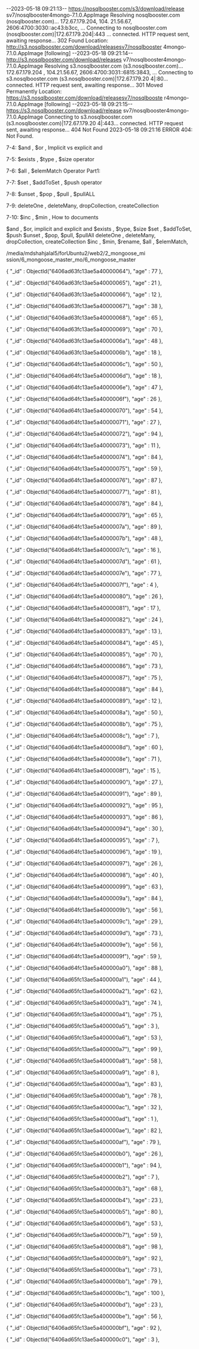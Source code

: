 --2023-05-18 09:21:13--  https://nosqlbooster.com/s3/download/release
sv7/nosqlbooster4mongo-7.1.0.AppImage                                Resolving nosqlbooster.com (nosqlbooster.com)... 172.67.179.204, 104.
21.56.67, 2606:4700:3030::ac43:b3cc, ...                             Connecting to nosqlbooster.com (nosqlbooster.com)|172.67.179.204|:443
... connected.                                                       HTTP request sent, awaiting response... 302 Found
Location: http://s3.nosqlbooster.com/download/releasesv7/nosqlbooster
4mongo-7.1.0.AppImage [following]                                    --2023-05-18 09:21:14--  http://s3.nosqlbooster.com/download/releases
v7/nosqlbooster4mongo-7.1.0.AppImage                                 Resolving s3.nosqlbooster.com (s3.nosqlbooster.com)... 172.67.179.204
, 104.21.56.67, 2606:4700:3031::6815:3843, ...                       Connecting to s3.nosqlbooster.com (s3.nosqlbooster.com)|172.67.179.20
4|:80... connected.                                                  HTTP request sent, awaiting response... 301 Moved Permanently
Location: https://s3.nosqlbooster.com/download/releasesv7/nosqlbooste
r4mongo-7.1.0.AppImage [following]                                   --2023-05-18 09:21:15--  https://s3.nosqlbooster.com/download/release
sv7/nosqlbooster4mongo-7.1.0.AppImage                                Connecting to s3.nosqlbooster.com (s3.nosqlbooster.com)|172.67.179.20
4|:443... connected.                                                 HTTP request sent, awaiting response... 404 Not Found
2023-05-18 09:21:16 ERROR 404: Not Found.


7-4:  $and , $or , Implicit vs explicit and


7-5:  $exists , $type , $size operator


7-6:  $all , $elemMatch Operator Part1:


7-7:  $set , $addToSet , $push operator


7-8:  $unset , $pop , $pull , $pullALL


7-9:  deleteOne , deleteMany, dropCollection, createCollection


7-10:  $inc , $min , How to  documents


 $and , $or, implicit and explicit and 
 $exists , $type, $size 
 $set , $addToSet, $push 
 $unset , $pop, $pull, $pullAll
 deleteOne , deleteMany, dropCollection, createCollection
 $inc , $min, $rename, 
 $all , $elemMatch, 

 /media/mdshahjalal5/forUbuntu2/web2/2_mongoose_mi
ssion/6_mongoose_master_mo/6_mongoose_master     



{
	"_id" : ObjectId("6406ad63fc13ae5a40000064"),
	"age" : 77
},

{
	"_id" : ObjectId("6406ad63fc13ae5a40000065"),
	"age" : 21
},

{
	"_id" : ObjectId("6406ad63fc13ae5a40000066"),
	"age" : 12
},

{
	"_id" : ObjectId("6406ad63fc13ae5a40000067"),
	"age" : 38
},

{
	"_id" : ObjectId("6406ad63fc13ae5a40000068"),
	"age" : 65
},

{
	"_id" : ObjectId("6406ad63fc13ae5a40000069"),
	"age" : 70
},

{
	"_id" : ObjectId("6406ad63fc13ae5a4000006a"),
	"age" : 48
},

{
	"_id" : ObjectId("6406ad63fc13ae5a4000006b"),
	"age" : 18
},

{
	"_id" : ObjectId("6406ad64fc13ae5a4000006c"),
	"age" : 50
},

{
	"_id" : ObjectId("6406ad64fc13ae5a4000006d"),
	"age" : 18
},

{
	"_id" : ObjectId("6406ad64fc13ae5a4000006e"),
	"age" : 47
},

{
	"_id" : ObjectId("6406ad64fc13ae5a4000006f"),
	"age" : 26
},

{
	"_id" : ObjectId("6406ad64fc13ae5a40000070"),
	"age" : 54
},

{
	"_id" : ObjectId("6406ad64fc13ae5a40000071"),
	"age" : 27
},

{
	"_id" : ObjectId("6406ad64fc13ae5a40000072"),
	"age" : 94
},

{
	"_id" : ObjectId("6406ad64fc13ae5a40000073"),
	"age" : 11
},

{
	"_id" : ObjectId("6406ad64fc13ae5a40000074"),
	"age" : 84
},

{
	"_id" : ObjectId("6406ad64fc13ae5a40000075"),
	"age" : 59
},

{
	"_id" : ObjectId("6406ad64fc13ae5a40000076"),
	"age" : 87
},

{
	"_id" : ObjectId("6406ad64fc13ae5a40000077"),
	"age" : 81
},

{
	"_id" : ObjectId("6406ad64fc13ae5a40000078"),
	"age" : 84
},

{
	"_id" : ObjectId("6406ad64fc13ae5a40000079"),
	"age" : 65
},

{
	"_id" : ObjectId("6406ad64fc13ae5a4000007a"),
	"age" : 89
},

{
	"_id" : ObjectId("6406ad64fc13ae5a4000007b"),
	"age" : 48
},

{
	"_id" : ObjectId("6406ad64fc13ae5a4000007c"),
	"age" : 16
},

{
	"_id" : ObjectId("6406ad64fc13ae5a4000007d"),
	"age" : 61
},

{
	"_id" : ObjectId("6406ad64fc13ae5a4000007e"),
	"age" : 77
},

{
	"_id" : ObjectId("6406ad64fc13ae5a4000007f"),
	"age" : 4
},

{
	"_id" : ObjectId("6406ad64fc13ae5a40000080"),
	"age" : 26
},

{
	"_id" : ObjectId("6406ad64fc13ae5a40000081"),
	"age" : 17
},

{
	"_id" : ObjectId("6406ad64fc13ae5a40000082"),
	"age" : 24
},

{
	"_id" : ObjectId("6406ad64fc13ae5a40000083"),
	"age" : 13
},

{
	"_id" : ObjectId("6406ad64fc13ae5a40000084"),
	"age" : 45
},

{
	"_id" : ObjectId("6406ad64fc13ae5a40000085"),
	"age" : 70
},

{
	"_id" : ObjectId("6406ad64fc13ae5a40000086"),
	"age" : 73
},

{
	"_id" : ObjectId("6406ad64fc13ae5a40000087"),
	"age" : 75
},

{
	"_id" : ObjectId("6406ad64fc13ae5a40000088"),
	"age" : 84
},

{
	"_id" : ObjectId("6406ad64fc13ae5a40000089"),
	"age" : 12
},

{
	"_id" : ObjectId("6406ad64fc13ae5a4000008a"),
	"age" : 50
},

{
	"_id" : ObjectId("6406ad64fc13ae5a4000008b"),
	"age" : 75
},

{
	"_id" : ObjectId("6406ad64fc13ae5a4000008c"),
	"age" : 7
},

{
	"_id" : ObjectId("6406ad64fc13ae5a4000008d"),
	"age" : 60
},

{
	"_id" : ObjectId("6406ad64fc13ae5a4000008e"),
	"age" : 71
},

{
	"_id" : ObjectId("6406ad64fc13ae5a4000008f"),
	"age" : 15
},

{
	"_id" : ObjectId("6406ad64fc13ae5a40000090"),
	"age" : 27
},

{
	"_id" : ObjectId("6406ad64fc13ae5a40000091"),
	"age" : 89
},

{
	"_id" : ObjectId("6406ad64fc13ae5a40000092"),
	"age" : 95
},

{
	"_id" : ObjectId("6406ad64fc13ae5a40000093"),
	"age" : 86
},

{
	"_id" : ObjectId("6406ad64fc13ae5a40000094"),
	"age" : 30
},

{
	"_id" : ObjectId("6406ad64fc13ae5a40000095"),
	"age" : 7
},

{
	"_id" : ObjectId("6406ad64fc13ae5a40000096"),
	"age" : 19
},

{
	"_id" : ObjectId("6406ad64fc13ae5a40000097"),
	"age" : 26
},

{
	"_id" : ObjectId("6406ad64fc13ae5a40000098"),
	"age" : 40
},

{
	"_id" : ObjectId("6406ad64fc13ae5a40000099"),
	"age" : 63
},

{
	"_id" : ObjectId("6406ad64fc13ae5a4000009a"),
	"age" : 84
},

{
	"_id" : ObjectId("6406ad64fc13ae5a4000009b"),
	"age" : 56
},

{
	"_id" : ObjectId("6406ad64fc13ae5a4000009c"),
	"age" : 29
},

{
	"_id" : ObjectId("6406ad64fc13ae5a4000009d"),
	"age" : 73
},

{
	"_id" : ObjectId("6406ad64fc13ae5a4000009e"),
	"age" : 56
},

{
	"_id" : ObjectId("6406ad64fc13ae5a4000009f"),
	"age" : 59
},

{
	"_id" : ObjectId("6406ad64fc13ae5a400000a0"),
	"age" : 88
},

{
	"_id" : ObjectId("6406ad65fc13ae5a400000a1"),
	"age" : 44
},

{
	"_id" : ObjectId("6406ad65fc13ae5a400000a2"),
	"age" : 62
},

{
	"_id" : ObjectId("6406ad65fc13ae5a400000a3"),
	"age" : 74
},

{
	"_id" : ObjectId("6406ad65fc13ae5a400000a4"),
	"age" : 75
},

{
	"_id" : ObjectId("6406ad65fc13ae5a400000a5"),
	"age" : 3
},

{
	"_id" : ObjectId("6406ad65fc13ae5a400000a6"),
	"age" : 53
},

{
	"_id" : ObjectId("6406ad65fc13ae5a400000a7"),
	"age" : 99
},

{
	"_id" : ObjectId("6406ad65fc13ae5a400000a8"),
	"age" : 58
},

{
	"_id" : ObjectId("6406ad65fc13ae5a400000a9"),
	"age" : 8
},

{
	"_id" : ObjectId("6406ad65fc13ae5a400000aa"),
	"age" : 83
},

{
	"_id" : ObjectId("6406ad65fc13ae5a400000ab"),
	"age" : 78
},

{
	"_id" : ObjectId("6406ad65fc13ae5a400000ac"),
	"age" : 32
},

{
	"_id" : ObjectId("6406ad65fc13ae5a400000ad"),
	"age" : 1
},

{
	"_id" : ObjectId("6406ad65fc13ae5a400000ae"),
	"age" : 82
},

{
	"_id" : ObjectId("6406ad65fc13ae5a400000af"),
	"age" : 79
},

{
	"_id" : ObjectId("6406ad65fc13ae5a400000b0"),
	"age" : 26
},

{
	"_id" : ObjectId("6406ad65fc13ae5a400000b1"),
	"age" : 94
},

{
	"_id" : ObjectId("6406ad65fc13ae5a400000b2"),
	"age" : 7
},

{
	"_id" : ObjectId("6406ad65fc13ae5a400000b3"),
	"age" : 68
},

{
	"_id" : ObjectId("6406ad65fc13ae5a400000b4"),
	"age" : 23
},

{
	"_id" : ObjectId("6406ad65fc13ae5a400000b5"),
	"age" : 80
},

{
	"_id" : ObjectId("6406ad65fc13ae5a400000b6"),
	"age" : 53
},

{
	"_id" : ObjectId("6406ad65fc13ae5a400000b7"),
	"age" : 59
},

{
	"_id" : ObjectId("6406ad65fc13ae5a400000b8"),
	"age" : 98
},

{
	"_id" : ObjectId("6406ad65fc13ae5a400000b9"),
	"age" : 92
},

{
	"_id" : ObjectId("6406ad65fc13ae5a400000ba"),
	"age" : 73
},

{
	"_id" : ObjectId("6406ad65fc13ae5a400000bb"),
	"age" : 79
},

{
	"_id" : ObjectId("6406ad65fc13ae5a400000bc"),
	"age" : 100
},

{
	"_id" : ObjectId("6406ad65fc13ae5a400000bd"),
	"age" : 23
},

{
	"_id" : ObjectId("6406ad65fc13ae5a400000be"),
	"age" : 56
},

{
	"_id" : ObjectId("6406ad65fc13ae5a400000bf"),
	"age" : 92
},

{
	"_id" : ObjectId("6406ad65fc13ae5a400000c0"),
	"age" : 3
},
